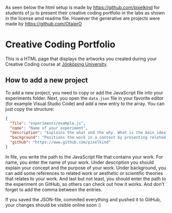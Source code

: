 As seen below the html setup is made by https://github.com/pixelkind for students of ju to present their creative coding portfolio in the labs as shown in the license amd readme file. However the generative are projects were made by https://github.com/OtaiprO

# Creative Coding Portfolio

This is a HTML page that displays the artworks you created during your Creative Coding course at [Jönköping University](https://www.ju.se).

## How to add a new project

To add a new project, you need to copy or add the JavaScript file into your experiments folder. Next, you open the `data.json` file in your favorite editor (for example Visual Studio Code) and add a new entry to the array. You can just copy the structure:

```json
{
  "file": "experiments/example.js",
  "name": "Name of your experiment",
  "description": "Explains the what and the why. What is the main idea? What is the purpose?",
  "background": "Positions the work in a context by presenting related work and introducing aesthetic or scientific theories related to the work.",
  "github": "https://www.github.com/pixelkind"
}
```

In file, you write the path to the JavaScript file that contains your work. For name, you enter the name of your work. Under description you should explain your concept and the purpose of your work. Under background, you can add some references to related work or aesthetic or scientific theories that relates to your work. And last but not least, you should enter the path to the experiment on GitHub, so others can check out how it works. And don't forget to add the comma between the entries.

If you saved the JSON-file, commited everything and pushed it to GitHub, your changes should be visible online soon :)

